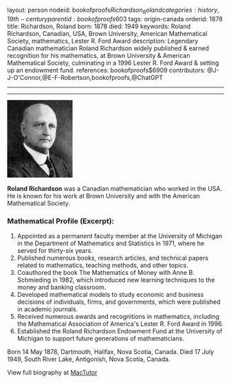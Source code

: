 layout: person
nodeid: bookofproofs$Richardson_Roland
categories: history,19th-century
parentid: bookofproofs$603
tags: origin-canada
orderid: 1878
title: Richardson, Roland
born: 1878
died: 1949
keywords: Roland Richardson, Canadian, USA, Brown University, American Mathematical Society, mathematics, Lester R. Ford Award
description: Legendary Canadian mathematician Roland Richardson widely published & earned recognition for his mathematics, at Brown University & American Mathematical Society, culminating in a 1996 Lester R. Ford Award & setting up an endowment fund.
references: bookofproofs$6909
contributors: @J-J-O'Connor,@E-F-Robertson,bookofproofs,@ChatGPT

---



---

![Richardson_Roland.jpg](https://github.com/bookofproofs/bookofproofs.github.io/blob/main/_sources/_assets/images/portraits/Richardson_Roland.jpg?raw=true)

**Roland Richardson** was a Canadian mathematician who worked in the USA. He is known for his work at Brown University and with the American Mathematical Society.

### Mathematical Profile (Excerpt):
1. Appointed as a permanent faculty member at the University of Michigan in the Department of Mathematics and Statistics in 1971, where he served for thirty-six years. 
2. Published numerous books, research articles, and technical papers related to mathematics, teaching methods, and other topics. 
3. Coauthored the book The Mathematics of Money with Anne B. Schmieding in 1982, which introduced new learning techniques to the money and banking classroom. 
4. Developed mathematical models to study economic and business decisions of individuals, firms, and governments, which were published in academic journals. 
5. Received numerous awards and recognitions in mathematics, including the Mathematical Association of America's Lester R. Ford Award in 1996. 
6. Established the Roland Richardson Endowment Fund at the University of Michigan to support future generations of mathematicians.

Born 14 May 1878, Dartmouth, Halifax, Nova Scotia, Canada. Died 17 July 1949, South River Lake, Antigonish, Nova Scotia, Canada.

View full biography at [MacTutor](https://mathshistory.st-andrews.ac.uk/Biographies/Richardson_Roland/)
